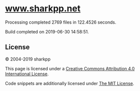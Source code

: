 # www.sharkpp.net

Processing completed 2769 files in 122.4526 seconds.

Build completed on 2019-06-30 14:58:51.

## License

&copy; 2004-2019 sharkpp

This page is licensed under a [Creative Commons Attribution 4.0 International License](http://creativecommons.org/licenses/by/4.0/).

Code snippets are additionally licensed under [The MIT License](http://opensource.org/licenses/MIT).
